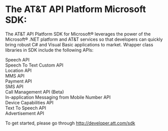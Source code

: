 The AT&amp;T API Platform Microsoft SDK:
=======================================

The AT&amp;T API Platform SDK for Microsoft® leverages the power of the Microsoft® .NET platform 
and AT&amp;T services so that developers can quickly bring robust C# and Visual Basic applications to market.
Wrapper class libraries in SDK include the following APIs:

Speech API <br/>
Speech To Text Custom API<br/>
Location API<br/>
MMS API<br/>
Payment API<br/>
SMS API<br/>
Call Management API (Beta)<br/>
In-application Messaging from Mobile Number API<br/>
Device Capabilities API<br/>
Text To Speech API<br/>
Advertisement API<br/>

To get started, please go through http://developer.att.com/sdk
